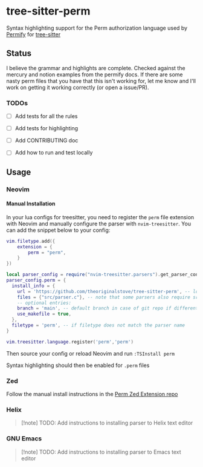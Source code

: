 # tree-sitter-perm

Syntax highlighting support for the Perm authorization language used by [Permify](https://permify.co) for [tree-sitter](https://tree-sitter.github.io/tree-sitter/)

## Status
I believe the grammar and highlights are complete. Checked against the mercury and notion examples from the permify docs. If there are some nasty perm files that you
have that this isn't working for, let me know and I'll work on getting it working correctly (or open a issue/PR).


### TODOs
- [ ] Add tests for all the rules
- [ ] Add tests for highlighting
- [ ] Add CONTRIBUTING doc
- [ ] Add how to run and test locally


## Usage

### Neovim
#### Manual Installation

In your lua configs for treesitter, you need to register the `perm` file extension with Neovim and
manually configure the parser with `nvim-treesitter`. You can add the snippet below to your config:

```lua
vim.filetype.add({
    extension = {
        perm = "perm",
    }
})

local parser_config = require("nvim-treesitter.parsers").get_parser_configs()
parser_config.perm = {
  install_info = {
    url = 'https://github.com/theoriginalstove/tree-sitter-perm', -- local path or git repo
    files = {"src/parser.c"}, -- note that some parsers also require src/scanner.c or src/scanner.cc
    -- optional entries:
    branch = 'main', -- default branch in case of git repo if different from master
    use_makefile = true,
  },
  filetype = 'perm', -- if filetype does not match the parser name
}

vim.treesitter.language.register('perm','perm')
```

Then source your config or reload Neovim and run `:TSInstall perm`

Syntax highlighting should then be enabled for `.perm` files

### Zed

Follow the manual install instructions in the [Perm Zed Extension repo](https://github.com/theoriginalstove/perm)


### Helix

> [!note] TODO: Add instructions to installing parser to Helix text editor

### GNU Emacs

> [!note] TODO: Add instructions to installing parser to Emacs text editor
